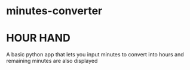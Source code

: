 # minutes-converter
<H1>HOUR HAND </H1>
A basic python  app  that  lets you input minutes to convert into hours and remaining minutes are also displayed
